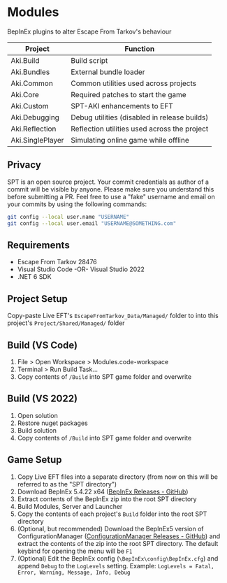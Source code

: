 # Modules

BepInEx plugins to alter Escape From Tarkov's behaviour

**Project**        | **Function**
------------------ | --------------------------------------------
Aki.Build          | Build script
Aki.Bundles        | External bundle loader
Aki.Common         | Common utilities used across projects
Aki.Core           | Required patches to start the game
Aki.Custom         | SPT-AKI enhancements to EFT
Aki.Debugging      | Debug utilities (disabled in release builds)
Aki.Reflection     | Reflection utilities used across the project
Aki.SinglePlayer   | Simulating online game while offline

## Privacy
SPT is an open source project. Your commit credentials as author of a commit will be visible by anyone. Please make sure you understand this before submitting a PR.
Feel free to use a "fake" username and email on your commits by using the following commands:
```bash
git config --local user.name "USERNAME"
git config --local user.email "USERNAME@SOMETHING.com"
```

## Requirements
- Escape From Tarkov 28476
- Visual Studio Code -OR- Visual Studio 2022
- .NET 6 SDK

## Project Setup
Copy-paste Live EFT's `EscapeFromTarkov_Data/Managed/` folder to into this project's `Project/Shared/Managed/` folder

## Build (VS Code)
1. File > Open Workspace > Modules.code-workspace
2. Terminal > Run Build Task...
3. Copy contents of `/Build` into SPT game folder and overwrite

## Build (VS 2022)
1. Open solution
2. Restore nuget packages
3. Build solution
4. Copy contents of `/Build` into SPT game folder and overwrite

## Game Setup
1. Copy Live EFT files into a separate directory (from now on this will be referred to as the "SPT directory")
2. Download BepInEx 5.4.22 x64 ([BepInEx Releases - GitHub](https://github.com/BepInEx/BepInEx/releases/tag/v5.4.22))
3. Extract contents of the BepInEx zip into the root SPT directory
4. Build Modules, Server and Launcher
5. Copy the contents of each project's `Build` folder into the root SPT directory
6. (Optional, but recommended) Download the BepInEx5 version of ConfigurationManager ([ConfigurationManager Releases - GitHub](https://github.com/BepInEx/BepInEx.ConfigurationManager/releases)) and extract the contents of the zip into the root SPT directory. The default keybind for opening the menu will be `F1`
7. (Optional) Edit the BepInEx config (`\BepInEx\config\BepInEx.cfg`) and append `Debug` to the `LogLevels` setting. Example: `LogLevels = Fatal, Error, Warning, Message, Info, Debug`
